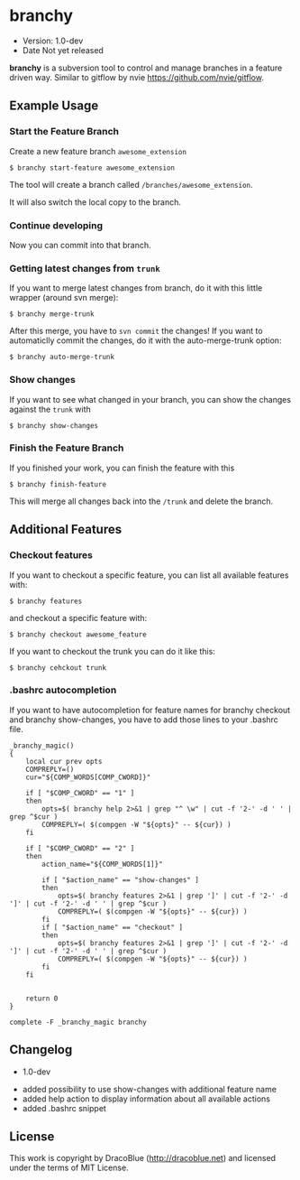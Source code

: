 # branchy

* Version: 1.0-dev
* Date Not yet released

**branchy** is a subversion tool to control and manage branches in a feature driven way. Similar to gitflow by nvie <https://github.com/nvie/gitflow>.

## Example Usage

### Start the Feature Branch

Create a new feature branch `awesome_extension`

    $ branchy start-feature awesome_extension

The tool will create a branch called `/branches/awesome_extension`.

It will also switch the local copy to the branch.

### Continue developing

Now you can commit into that branch.

### Getting latest changes from `trunk`

If you want to merge latest changes from branch, do it with this little wrapper (around svn merge):

    $ branchy merge-trunk

After this merge, you have to `svn commit` the changes! If you want to automaticlly commit the changes, do it with the auto-merge-trunk option:

    $ branchy auto-merge-trunk

### Show changes

If you want to see what changed in your branch, you can show the changes against the `trunk` with

    $ branchy show-changes

### Finish the Feature Branch

If you finished your work, you can finish the feature with this

    $ branchy finish-feature

This will merge all changes back into the `/trunk` and delete the branch. 

## Additional Features

### Checkout features

If you want to checkout a specific feature, you can list all available features with:

    $ branchy features

and checkout a specific feature with:

    $ branchy checkout awesome_feature

If you want to checkout the trunk you can do it like this:

    $ branchy cehckout trunk

### .bashrc autocompletion

If you want to have autocompletion for feature names for branchy checkout and branchy show-changes, you have to add those lines to your .bashrc file.

    _branchy_magic() 
    {
        local cur prev opts
        COMPREPLY=()
        cur="${COMP_WORDS[COMP_CWORD]}" 
    
        if [ "$COMP_CWORD" == "1" ]
        then
            opts=$( branchy help 2>&1 | grep "^ \w" | cut -f '2-' -d ' ' | grep ^$cur )
            COMPREPLY=( $(compgen -W "${opts}" -- ${cur}) )
        fi
    
        if [ "$COMP_CWORD" == "2" ]
        then
            action_name="${COMP_WORDS[1]}" 
    
            if [ "$action_name" == "show-changes" ]
            then
                opts=$( branchy features 2>&1 | grep ']' | cut -f '2-' -d ']' | cut -f '2-' -d ' ' | grep ^$cur )
                COMPREPLY=( $(compgen -W "${opts}" -- ${cur}) )
            fi
            if [ "$action_name" == "checkout" ]
            then
                opts=$( branchy features 2>&1 | grep ']' | cut -f '2-' -d ']' | cut -f '2-' -d ' ' | grep ^$cur )
                COMPREPLY=( $(compgen -W "${opts}" -- ${cur}) )
            fi
        fi
    
    
        return 0
    }
    
    complete -F _branchy_magic branchy

## Changelog

* 1.0-dev
 - added possibility to use show-changes with additional feature name
 - added help action to display information about all available actions
 - added .bashrc snippet 

## License

This work is copyright by DracoBlue (<http://dracoblue.net>) and licensed under the terms of MIT License.

